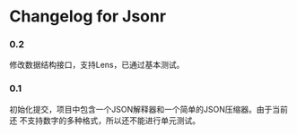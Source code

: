 # Changelog for Jsonr


### 0.2

修改数据结构接口，支持Lens，已通过基本测试。

### 0.1

初始化提交，项目中包含一个JSON解释器和一个简单的JSON压缩器。由于当前还
不支持数字的多种格式，所以还不能进行单元测试。
